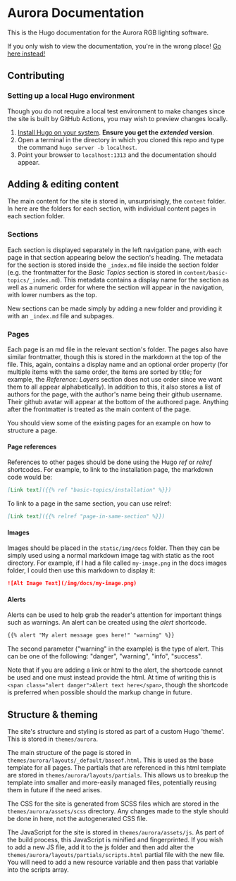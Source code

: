 # Aurora Documentation

This is the Hugo documentation for the Aurora RGB lighting software.

If you only wish to view the documentation, you're in the wrong place! [Go here instead!](https://wibble199.github.io/Aurora-Docs/)

## Contributing
### Setting up a local Hugo environment
Though you do not require a local test environment to make changes since the site is built by GitHub Actions, you may wish to preview changes locally.

1. [Install Hugo on your system](https://gohugo.io/getting-started/installing/). **Ensure you get the *extended* version**.
1. Open a terminal in the directory in which you cloned this repo and type the command `hugo server -b localhost`.
1. Point your browser to `localhost:1313` and the documentation should appear.

## Adding & editing content

The main content for the site is stored in, unsurprisingly, the `content` folder. In here are the folders for each section, with individual content pages in each section folder.

### Sections
Each section is displayed separately in the left navigation pane, with each page in that section appearing below the section's heading. The metadata for the section is stored inside the `_index.md` file inside the section folder (e.g. the frontmatter for the _Basic Topics_ section is stored in `content/basic-topics/_index.md`). This metadata contains a display name for the section as well as a numeric order for where the section will appear in the navigation, with lower numbers as the top.

New sections can be made simply by adding a new folder and providing it with an `_index.md` file and subpages.

### Pages
Each page is an md file in the relevant section's folder. The pages also have similar frontmatter, though this is stored in the markdown at the top of the file. This, again, contains a display name and an optional order property (for multiple items with the same order, the items are sorted by title; for example, the _Reference: Layers_ section does not use order since we want them to all appear alphabetically). In addition to this, it also stores a list of authors for the page, with the author's name being their github username. Their github avatar will appear at the bottom of the authored page. Anything after the frontmatter is treated as the main content of the page.

You should view some of the existing pages for an example on how to structure a page.

#### Page references
References to other pages should be done using the Hugo _ref_ or _relref_ shortcodes. For example, to link to the installation page, the markdown code would be:
```md
[Link text]({{% ref "basic-topics/installation" %}})
```
To link to a page in the same section, you can use relref:
```md
[Link text]({{% relref "page-in-same-section" %}})
```

#### Images
Images should be placed in the `static/img/docs` folder. Then they can be simply used using a normal markdown image tag with static as the root directory. For example, if I had a file called `my-image.png` in the docs images folder, I could then use this markdown to display it:
```md
![Alt Image Text](/img/docs/my-image.png)
```

#### Alerts
Alerts can be used to help grab the reader's attention for important things such as warnings. An alert can be created using the _alert_ shortcode.
```md
{{% alert "My alert message goes here!" "warning" %}}
```
The second parameter ("warning" in the example) is the type of alert. This can be one of the following: "danger", "warning", "info", "success".

Note that if you are adding a link or html to the alert, the shortcode cannot be used and one must instead provide the html. At time of writing this is `<span class="alert danger">Alert text here</span>`, though the shortcode is preferred when possible should the markup change in future.


## Structure & theming
The site's structure and styling is stored as part of a custom Hugo 'theme'. This is stored in `themes/aurora`.

The main structure of the page is stored in `themes/aurora/layouts/_default/baseof.html`. This is used as the base template for all pages. The partials that are referenced in this html template are stored in `themes/aurora/layouts/partials`. This allows us to breakup the template into smaller and more-easily managed files, potentially reusing them in future if the need arises.

The CSS for the site is generated from SCSS files which are stored in the `themes/aurora/assets/scss` directory. Any changes made to the style should be done in here, not the autogenerated CSS file.

The JavaScript for the site is stored in `themes/aurora/assets/js`. As part of the build process, this JavaScript is minified and fingerprinted. If you wish to add a new JS file, add it to the js folder and then add alter the `themes/aurora/layouts/partials/scripts.html` partial file with the new file. You will need to add a new resource variable and then pass that variable into the scripts array.
